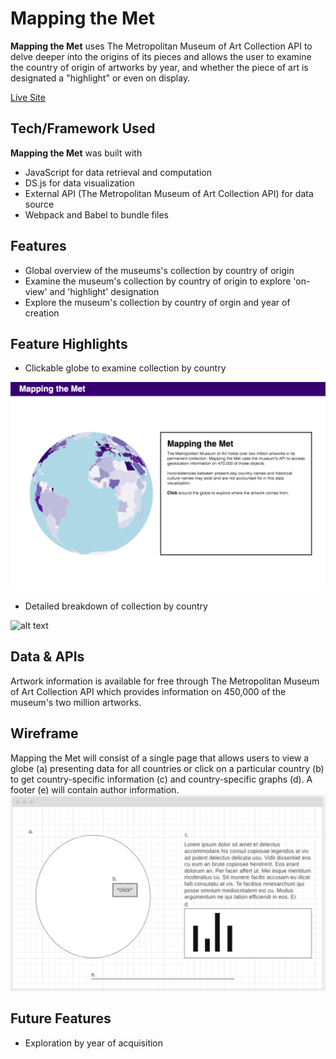 # Mapping the Met

**Mapping the Met** uses The Metropolitan Museum of Art Collection API to delve deeper into the origins of its pieces and allows the user to examine the country of origin of artworks by year, and whether the piece of art is designated a "highlight" or even on display.

[Live Site](http://mappingthemet.herokuapp.com/)

## Tech/Framework Used

**Mapping the Met** was built with

- JavaScript for data retrieval and computation
- DS.js for data visualization
- External API (The Metropolitan Museum of Art Collection API) for data source
- Webpack and Babel to bundle files

## Features

- Global overview of the museums's collection by country of origin
- Examine the museum's collection by country of origin to explore 'on-view' and 'highlight' designation
- Explore the museum's collection by country of orgin and year of creation

## Feature Highlights

- Clickable globe to examine collection by country

![alt text](public/assets/images/globe.png "Mapping the Met Globe")

- Detailed breakdown of collection by country

![alt text](https://media.giphy.com/media/Sw7MVx2imq6kh1fLXV/giphy.gif "Mapping the Met Country Breakdown")

## Data & APIs

Artwork information is available for free through The Metropolitan Museum of Art Collection API which provides information on 450,000 of the museum's two million artworks.

## Wireframe

Mapping the Met will consist of a single page that allows users to view a globe (a) presenting data for all countries or click on a particular country (b) to get country-specific information (c) and country-specific graphs (d). A footer (e) will contain author information.
![Wireframe](public/assets/images/wireframe.png)

## Future Features

- Exploration by year of acquisition
